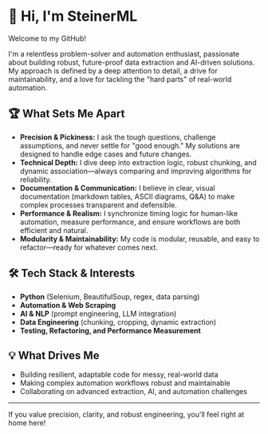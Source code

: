 # 👋 Hi, I'm SteinerML

Welcome to my GitHub!

I'm a relentless problem-solver and automation enthusiast, passionate about building robust, future-proof data extraction and AI-driven solutions. My approach is defined by a deep attention to detail, a drive for maintainability, and a love for tackling the "hard parts" of real-world automation.

## 🏆 What Sets Me Apart

- **Precision & Pickiness:** I ask the tough questions, challenge assumptions, and never settle for "good enough." My solutions are designed to handle edge cases and future changes.
- **Technical Depth:** I dive deep into extraction logic, robust chunking, and dynamic association—always comparing and improving algorithms for reliability.
- **Documentation & Communication:** I believe in clear, visual documentation (markdown tables, ASCII diagrams, Q&A) to make complex processes transparent and defensible.
- **Performance & Realism:** I synchronize timing logic for human-like automation, measure performance, and ensure workflows are both efficient and natural.
- **Modularity & Maintainability:** My code is modular, reusable, and easy to refactor—ready for whatever comes next.

## 🛠️ Tech Stack & Interests

- **Python** (Selenium, BeautifulSoup, regex, data parsing)
- **Automation & Web Scraping**
- **AI & NLP** (prompt engineering, LLM integration)
- **Data Engineering** (chunking, cropping, dynamic extraction)
- **Testing, Refactoring, and Performance Measurement**

## 💡 What Drives Me

- Building resilient, adaptable code for messy, real-world data
- Making complex automation workflows robust and maintainable
- Collaborating on advanced extraction, AI, and automation challenges

---

If you value precision, clarity, and robust engineering, you'll feel right at home here!
